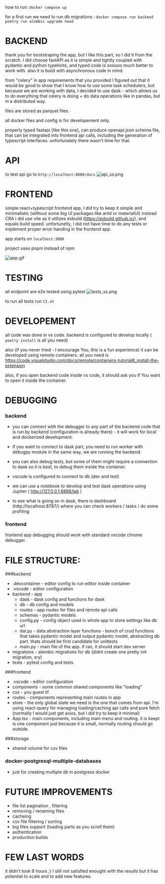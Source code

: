 


how to run:
```docker compose up```

for a first run we need to run db migrations : 
```docker compose run backend poetry run alembic upgrade head```

# BACKEND

 thank you for bootstraping the app, but I like this part, so I did it from the scratch. 
 I did choose fastAPI as it is simple and tightly coupled with pydantic and python typehints,
 and typed code is sooooo much better to work with.
 also it is build with asynchronous code in mind.

from "celery" in app requirements that you provided I figured out that it would be good to show that I know how to use some task schedulers, but because we are working with data, I decided to use dask - which allows us to do everything that celery is doing + do data operations like in pandas, but in a distributed way.


 files are stored as parquet files.

 all docker files and config is for developement only. 

properly typed fastapi (like this one), can produce openapi.json schema file, that can be integrated into frontend api calls, including the generation of typescript interfaces. unfortunately there wasn't time for that.

 # API
 to test api go to ```http://localhost:8080/docs```
![api_ss.png](api_ss.png)


# FRONTEND
simple react+typescript frontend app, I did try to keep it simple and minimalistic (without some big UI packages like antd or materialUI) 
instead CRA i did use vite as it utilizes esbuild (https://esbuild.github.io/), and equals build speed.
unfortunetly, I did not have time to do any tests or implement proper error handing in the frontend app.

app starts on ```localhost:3000```

project uses pnpm instead of npm

![app.gif](app.gif)

# TESTING
all endpoint are e2e tested using pytest
![tests_ss.png](tests_ss.png)

to run all tests run ```CI.sh```

# DEVELOPEMENT
all code was done in vs code. 
backend is configured to develop locally ( ```poetry install``` is all you need)

also (if you never tried - I encourage You, this is a fun experience) it can be developed using remote containers. 
all you need is https://code.visualstudio.com/docs/remote/containers-tutorial#_install-the-extension

also, if you open backend code inside vs code, it should ask you if You want to open it inside the container. 

# DEBUGGING
### backend
 *  you can connect with the debugger to any part of the backend code that is run by backend (configuration is already there) - it will work for local and dockerized development.

 * if you want to connect to dask part, you need to run worker with debugpy module in the same way, we are running the backend.

 * you can also debug tests, but some of them might require a connection to dask so it is best, to debug them inside the container.

 * vscode is configured to connect to db (dev and test)
* we can use a notebook to develop and test dask operations using Jupiter ( http://127.0.0.1:8888/lab )
* to see what is going on in dask, there is dashboard (http://localhost:8787/) where you can check workers / tasks / do some profiling



### frontend
 frontend app debugging should work with standard vscode chrome debugger.


# FILE STRUCTURE:
###backend
* .devcontainer - editor config to run editor inside container
* .vscode - editor configuration
* backend - app
    *   dask - dask config and functions for dask
    *   db  -   db config and models
    *   routes - app routes for files and remote api calls
    *   schemas - pydantic models
    *   config.py - config object used in whole app to store settings like db url
    *   dal.py - data abstraction layer functions - bunch of crud functions that takes pydantic model and output pydantic model, abstracting db part. thats should be first candidate for unittests
    * main.py - main file of the app. if ran, it should start dev server 
* migrations - alembic migrations for db (didnt create one pretty init migration, sry)
* tests - pytest config and tests 


###frontend
 * .vscode - editor configuration
 * components - some common shared components like "loading"
 * css - you guest it!
 * routes - components representing main routes in app
 * store - the only global state we need is the one that comes from api. I'm using react-query for managing loading/caching api calls and pure fetch (normally I would just get axios, but I did try to keep it minimal)
 * App.tsx - main components, including main menu and routing. it is keept is one component just because it is small, normally routing should go outside.

###storage
 * shared volume for csv files
### docker-postgresql-multiple-databases
* just for creating multiple db in postgress docker


# FUTURE IMPROVEMENTS

- file list pagination , filtering
- removing / renaming files
- cacheing
- csv file filtering / sorting 
- big files support (loading parts as you scroll them)
- authentication
- production builds


# FEW LAST WORDS
it didn't took 8 hours ;) I still not satisfied enought with the results but it has potential to scale and to add new features. 